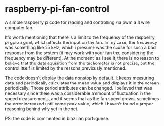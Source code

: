 # raspberry-pi-fan-control
A simple raspberry pi code for reading and controlling via pwm a 4 wire computer fan.

It's worth mentioning that there is a limit to the frequency of the raspberry pi gpio signal, which affects the input on the fan. In my case, the frequency was something like 25 kHz, which i presume was the cause for such a bad response from the system (it may work with your fan tho, considering the frequency may be different). At the moment, as i see it, there is no reason to believe that the data aquisition from the tachometer is not precise, but the control itself is limited by the reasons previously mentioned.

The code doesn't display the data nonstop by default. It keeps measuring data and periodically calculates the mean value and displays it in the screen periodically. Those period attributes can be changed. I believed that was necessary since there was a considerable ammount of fluctuation in the speed measurements, and it seems that as the fan speed grows, sometimes the error increased until some peak value, which i haven't found a proper reasoning behind why yet in the net.

PS: the code is commented in brazilian portuguese.
